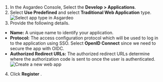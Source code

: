 
1. In the Asgardeo Console, Select the **Develop > Applications**.
2. Select **Use Predefined** and select **Traditional Web Application** type.
   <img :src="$withBase('/assets/img/guides/applications/select-app-type.png')" alt="Select app type in Asgardeo">
3. Provide the following details. 
  - **Name:** A unique name to identify your application.
  - **Protocol:** The access configuration protocol which will be used to log in to the application using SSO. Select **OpenID Connect** since we need to secure the app with OIDC.
  - **Authorized Redirect URLs:** The authorized redirect URLs determine where the authorization code is sent to once the user is authenticated.
     <img :src="$withBase('/assets/img/guides/applications/create-new-web-app.png')" alt="Create a new web app">
4. Click **Register** .
